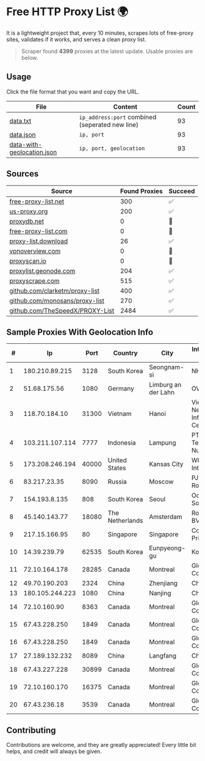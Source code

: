 
# Free HTTP Proxy List 🌍

It is a lightweight project that, every 10 minutes, scrapes lots of free-proxy sites, validates if it works, and serves a clean proxy list.


> Scraper found **4399** proxies at the latest update. Usable proxies are below.

## Usage

Click the file format that you want and copy the URL.


|File|Content|Count|
|----|-------|-----|
|[data.txt](https://raw.githubusercontent.com/themiralay/Proxy-List-World/master/data.txt)|`ip_address:port` combined (seperated new line)|93|
|[data.json](https://raw.githubusercontent.com/themiralay/Proxy-List-World/master/data.json)|`ip, port`|93|
|[data-with-geolocation.json](https://raw.githubusercontent.com/themiralay/Proxy-List-World/master/data-with-geolocation.json)|`ip, port, geolocation`|93|

## Sources

|Source|Found Proxies|Succeed|
|------|-------------|-------|
|[free-proxy-list.net](https://free-proxy-list.net)|300|✅|
|[us-proxy.org](https://www.us-proxy.org)|200|✅|
|[proxydb.net](http://proxydb.net)|0|🚫|
|[free-proxy-list.com](https://free-proxy-list.com/?page=&port=&type%5B%5D=http&type%5B%5D=https&up_time=0&search=Search)|0|🚫|
|[proxy-list.download](https://www.proxy-list.download/HTTP)|26|✅|
|[vpnoverview.com](https://vpnoverview.com/privacy/anonymous-browsing/free-proxy-servers)|0|🚫|
|[proxyscan.io](https://www.proxyscan.io)|0|🚫|
|[proxylist.geonode.com](https://proxylist.geonode.com/api/proxy-list?limit=300&page=1&sort_by=lastChecked&sort_type=desc&protocols=http,https)|204|✅|
|[proxyscrape.com](https://api.proxyscrape.com/v2/?request=displayproxies&protocol=http&timeout=10000&country=all&ssl=all&anonymity=all)|515|✅|
|[github.com/clarketm/proxy-list](https://raw.githubusercontent.com/clarketm/proxy-list/master/proxy-list-raw.txt)|400|✅|
|[github.com/monosans/proxy-list](https://raw.githubusercontent.com/monosans/proxy-list/main/proxies/http.txt)|270|✅|
|[github.com/TheSpeedX/PROXY-List](https://raw.githubusercontent.com/TheSpeedX/PROXY-List/master/http.txt)|2484|✅|


## Sample Proxies With Geolocation Info

|#|Ip|Port|Country|City|Internet Service Provider|
|-|--|----|-------|----|-------------------------|
|1|180.210.89.215|3128|South Korea|Seongnam-si|NHNCLOUD|
|2|51.68.175.56|1080|Germany|Limburg an der Lahn|OVH SAS|
|3|118.70.184.10|31300|Vietnam|Hanoi|Vietnam Internet Network Information Center|
|4|103.211.107.114|7777|Indonesia|Lampung|PT Atmega Telecomindo Nusantara|
|5|173.208.246.194|40000|United States|Kansas City|WholeSale Internet|
|6|83.217.23.35|8090|Russia|Moscow|PJSC Rostelecom|
|7|154.193.8.135|808|South Korea|Seoul|Octopus Web Solution Inc|
|8|45.140.143.77|18080|The Netherlands|Amsterdam|RoyaleHosting BV|
|9|217.15.166.95|80|Singapore|Singapore|Contabo Asia Private Limited|
|10|14.39.239.79|62535|South Korea|Eunpyeong-gu|Korea Telecom|
|11|72.10.164.178|28285|Canada|Montreal|GloboTech Communications|
|12|49.70.190.203|2324|China|Zhenjiang|Chinanet|
|13|180.105.244.223|1080|China|Nanjing|Chinanet|
|14|72.10.160.90|8363|Canada|Montreal|GloboTech Communications|
|15|67.43.228.250|1849|Canada|Montreal|GloboTech Communications|
|16|67.43.228.250|1849|Canada|Montreal|GloboTech Communications|
|17|27.189.132.232|8089|China|Langfang|Chinanet|
|18|67.43.227.228|30899|Canada|Montreal|GloboTech Communications|
|19|72.10.160.170|16375|Canada|Montreal|GloboTech Communications|
|20|67.43.236.18|3539|Canada|Montreal|GloboTech Communications|



## Contributing

Contributions are welcome, and they are greatly appreciated! Every
little bit helps, and credit will always be given.


